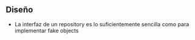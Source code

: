 ## Diseño


 - La interfaz de un repository es lo suficientemente sencilla como para implementar fake objects

